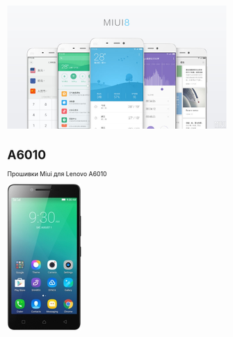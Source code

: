 ![Image alt](https://github.com/nullwebtest/a6010/blob/master/image/8-new.jpg)
# A6010
Прошивки Miui для Lenovo A6010

![Image alt](https://github.com/nullwebtest/a6010/blob/master/image/a6010.jpg)
